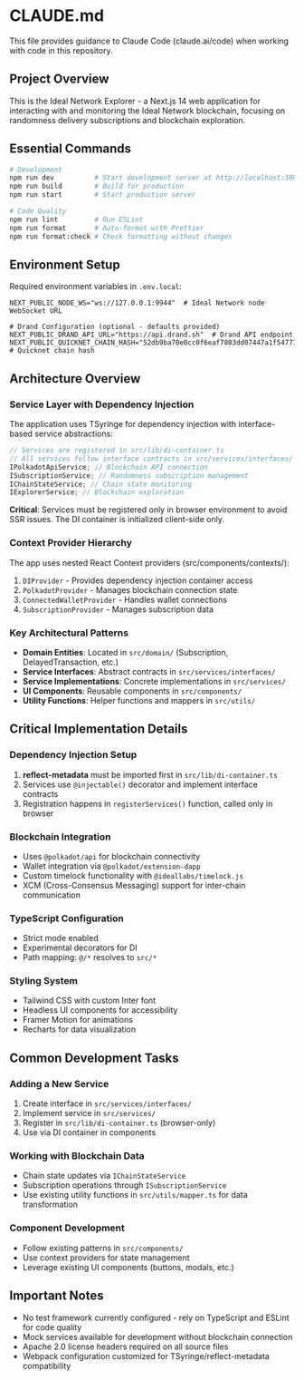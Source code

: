 # CLAUDE.md

This file provides guidance to Claude Code (claude.ai/code) when working with code in this repository.

## Project Overview

This is the Ideal Network Explorer - a Next.js 14 web application for interacting with and monitoring the Ideal Network blockchain, focusing on randomness delivery subscriptions and blockchain exploration.

## Essential Commands

```bash
# Development
npm run dev          # Start development server at http://localhost:3000
npm run build        # Build for production
npm run start        # Start production server

# Code Quality
npm run lint         # Run ESLint
npm run format       # Auto-format with Prettier
npm run format:check # Check formatting without changes
```

## Environment Setup

Required environment variables in `.env.local`:

```
NEXT_PUBLIC_NODE_WS="ws://127.0.0.1:9944"  # Ideal Network node WebSocket URL

# Drand Configuration (optional - defaults provided)
NEXT_PUBLIC_DRAND_API_URL="https://api.drand.sh"  # Drand API endpoint
NEXT_PUBLIC_QUICKNET_CHAIN_HASH="52db9ba70e0cc0f6eaf7803dd07447a1f5477735fd3f661792ba94600c84e971"  # Quicknet chain hash
```

## Architecture Overview

### Service Layer with Dependency Injection

The application uses TSyringe for dependency injection with interface-based service abstractions:

```typescript
// Services are registered in src/lib/di-container.ts
// All services follow interface contracts in src/services/interfaces/
IPolkadotApiService; // Blockchain API connection
ISubscriptionService; // Randomness subscription management
IChainStateService; // Chain state monitoring
IExplorerService; // Blockchain exploration
```

**Critical**: Services must be registered only in browser environment to avoid SSR issues. The DI container is initialized client-side only.

### Context Provider Hierarchy

The app uses nested React Context providers (src/components/contexts/):

1. `DIProvider` - Provides dependency injection container access
2. `PolkadotProvider` - Manages blockchain connection state
3. `ConnectedWalletProvider` - Handles wallet connections
4. `SubscriptionProvider` - Manages subscription data

### Key Architectural Patterns

- **Domain Entities**: Located in `src/domain/` (Subscription, DelayedTransaction, etc.)
- **Service Interfaces**: Abstract contracts in `src/services/interfaces/`
- **Service Implementations**: Concrete implementations in `src/services/`
- **UI Components**: Reusable components in `src/components/`
- **Utility Functions**: Helper functions and mappers in `src/utils/`

## Critical Implementation Details

### Dependency Injection Setup

1. **reflect-metadata** must be imported first in `src/lib/di-container.ts`
2. Services use `@injectable()` decorator and implement interface contracts
3. Registration happens in `registerServices()` function, called only in browser

### Blockchain Integration

- Uses `@polkadot/api` for blockchain connectivity
- Wallet integration via `@polkadot/extension-dapp`
- Custom timelock functionality with `@ideallabs/timelock.js`
- XCM (Cross-Consensus Messaging) support for inter-chain communication

### TypeScript Configuration

- Strict mode enabled
- Experimental decorators for DI
- Path mapping: `@/*` resolves to `src/*`

### Styling System

- Tailwind CSS with custom Inter font
- Headless UI components for accessibility
- Framer Motion for animations
- Recharts for data visualization

## Common Development Tasks

### Adding a New Service

1. Create interface in `src/services/interfaces/`
2. Implement service in `src/services/`
3. Register in `src/lib/di-container.ts` (browser-only)
4. Use via DI container in components

### Working with Blockchain Data

- Chain state updates via `IChainStateService`
- Subscription operations through `ISubscriptionService`
- Use existing utility functions in `src/utils/mapper.ts` for data transformation

### Component Development

- Follow existing patterns in `src/components/`
- Use context providers for state management
- Leverage existing UI components (buttons, modals, etc.)

## Important Notes

- No test framework currently configured - rely on TypeScript and ESLint for code quality
- Mock services available for development without blockchain connection
- Apache 2.0 license headers required on all source files
- Webpack configuration customized for TSyringe/reflect-metadata compatibility
